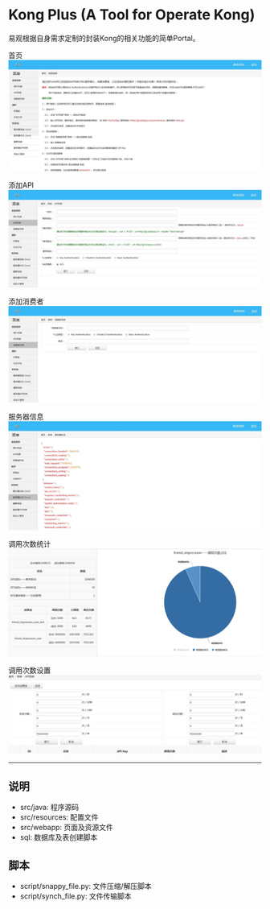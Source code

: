 # Kong Plus (A Tool for Operate Kong)

易观根据自身需求定制的封装Kong的相关功能的简单Portal。

首页
![index](/img/index.jpg)

添加API
![api](/img/addapi.jpg)

添加消费者
![api](/img/addconsumer.jpg)

服务器信息
![info](/img/sinfo.jpg)

调用次数统计
![call](/img/count1.jpg)

调用次数设置
![call](/img/count2.jpg)


------

## 说明
 - src/java: 程序源码
 - src/resources: 配置文件
 - src/webapp: 页面及资源文件
 - sql: 数据库及表创建脚本

## 脚本
 - script/snappy_file.py: 文件压缩/解压脚本
 - script/synch_file.py: 文件传输脚本

